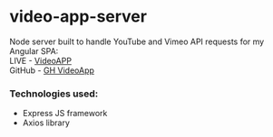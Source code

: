 # video-app-server

Node server built to handle YouTube and Vimeo API requests for my Angular SPA:  
LIVE - [VideoAPP](https://zibih.github.io/VideoApp/#/)  
GitHub - [GH VideoApp](https://github.com/ZibiH/VideoApp/)  

### Technologies used:  
- Express JS framework
- Axios library
